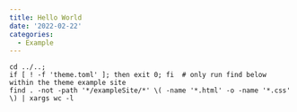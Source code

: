 ```yaml
---
title: Hello World
date: '2022-02-22'
categories:
  - Example
---
```


```{powershell, comment='', echo=3, eval=Sys.which('bash') != '', message=FALSE}
cd ../..;
if [ ! -f 'theme.toml' ]; then exit 0; fi  # only run find below within the theme example site
find . -not -path '*/exampleSite/*' \( -name '*.html' -o -name '*.css' \) | xargs wc -l
```
